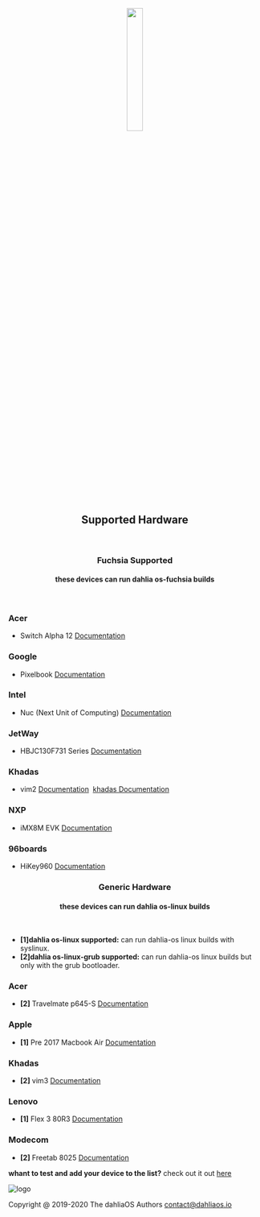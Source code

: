 <p align="center">
  <img width="25%" src="https://github.com/dahlia-os/documentation/blob/master/assets/images/logo/new/dahliaOS_logo_with_text_black.svg"
</p>

<h2 align="center">
    <b>Supported Hardware</b> 
    </h2>
<br />

<h3 align="center">
    <b>Fuchsia Supported</b> 
    </h3>
<h4 align="center">
    <b>these devices can run dahlia os-fuchsia builds</b> 
    </h4>
<br />

### Acer
- Switch Alpha 12 [Documentation](https://fuchsia.dev/docs/development/hardware/acer12.md)

### Google
- Pixelbook [Documentation](https://fuchsia.dev/docs/development/hardware/pixelbook.md)

### Intel
- Nuc (Next Unit of Computing) [Documentation](https://fuchsia.dev/docs/development/hardware/developing_on_nuc.md)

### JetWay
- HBJC130F731 Series [Documentation](https://fuchsia.dev/fuchsia-src/development/hardware/toulouse)

### Khadas
- vim2 [Documentation](https://fuchsia.dev/docs/development/hardware/khadas-vim)&nbsp;&nbsp;[khadas Documentation](https://docs.khadas.com/vim2/BuildFuchsia.html)

### NXP
- iMX8M EVK [Documentation](https://fuchsia.dev/fuchsia-src/development/hardware/imx8mevk)


### 96boards
- HiKey960 [Documentation](https://fuchsia.dev/fuchsia-src/development/hardware/hikey960)

<h3 align="center">
    <b>Generic Hardware</b> 
    </h3>
<h4 align="center">
    <b>these devices can run dahlia os-linux builds</b> 
    </h4>
<br />

- **[1]dahlia os-linux supported:** can run dahlia-os linux builds with syslinux.
- **[2]dahlia os-linux-grub supported:** can run dahlia-os linux builds but only with the grub bootloader.

### Acer
- **[2]** Travelmate p645-S [Documentation](https://github.com/dahlia-os/documentation/blob/master/assets/hardware/Acer/TravelMate/P/645-S/Acer-TravelMate-P645-S-documentation.md)

### Apple
- **[1]** Pre 2017 Macbook Air [Documentation](https:)

### Khadas
- **[2]** vim3 [Documentation](https:)

### Lenovo
- **[1]** Flex 3 80R3 [Documentation](https://github.com/dahlia-os/documentation/blob/master/assets/hardware/Lenovo/Flex-3/80R3/Lenovo-Flex-3-80R3-documentation.md)

### Modecom
- **[2]** Freetab 8025 [Documentation](https://github.com/dahlia-os/documentation/tree/master/assets/hardware/Freetab/8000-series/8025)

**whant to test and add your device to the list?** check out it out [here](https://github.com/dahlia-os/documentation/blob/master/CONTRIBUTING.md)


![logo](https://github.com/dahlia-os/documentation/blob/master/assets/images/logo/new/dahliaOS_logo_with_text_black_small.svg)

Copyright @ 2019-2020 The dahliaOS Authors contact@dahliaos.io
